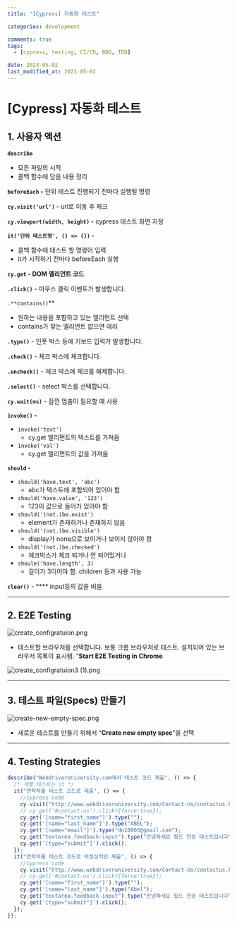 ```yaml
---
title: "[Cypress] 자동화 테스트"

categories: development

comments: true
tags:
  - [cypress, testing, CI/CD, BDD, TDD]

date: 2023-05-02
last_modified_at: 2023-05-02
---
```


# [Cypress] 자동화 테스트

## 1. 사용자 액션

**`describe`**

- 모든 파일의 시작
- 콜백 함수에 담을 내용 정리

**`beforeEach` -** 단위 테스트 진행되기 전마다 실행될 명령

**`cy.visit('url')` -** url로 이동 후 체크

**`cy.viewport(width, height)` -** cypress 테스트 화면 지정

**`it('단위 테스트명', () => {})` -**

- 콜백 함수에 테스트 할 명령어 입력
- it가 시작하기 전마다 beforeEach 실행

**`cy.get` - DOM 엘리먼트 코드**

**`.click()`** - 마우스 클릭 이벤트가 발생합니다.

`.**contains()`\*\*

- 원하는 내용을 포함하고 있는 엘리먼트 선택
- contains가 찾는 엘리먼트 없으면 에러

**`.type()`** - 인풋 박스 등에 키보드 입력가 발생합니다.

**`.check()`** - 체크 박스에 체크합니다.

**`.uncheck()`** - 체크 박스에 체크를 해제합니다.

**`.select()`** - select 박스를 선택합니다.

**`cy.wait(ms)`** - 잠깐 멈춤이 필요할 때 사용

**`invoke()` -**

- `invoke('text')`
  - cy.get 엘리먼트의 텍스트를 가져옴
- `invoke('val')`
  - cy.get 엘리먼트의 값을 가져옴

**`should` -**

- `should('have.text', 'abc')`
  - abc가 텍스트에 포함되어 있어야 함
- `should('have.value', '123')`
  - 123이 값으로 들어가 있어야 함
- `should('(not.)be.exist')`
  - element가 존재하거나 존재하지 않음
- `should('(not.)be.visible')`
  - display가 none으로 보이거나 보이지 않아야 함
- `should('(not.)be.checked')`
  - 체크박스가 체크 되거나 안 되어있거나
- `shoule('have.length', 3)`
  - 길이가 3이어야 함. children 등과 사용 가능

**`clear()`** - \*\*\*\* input등의 값을 비움

---

## 2. E2E **Testing**

![create_configratuion.png](https://s3-us-west-2.amazonaws.com/secure.notion-static.com/363ac796-91d7-47be-970c-38c91560e1db/create_configratuion.png)

- 테스트할 브라우저를 선택합니다. 보통 크롬 브라우저로 테스트. 설치되어 있는 브라우저 목록이 표시됌. “**Start E2E Testing in Chrome**

![create_configratuion3 (1).png](<https://s3-us-west-2.amazonaws.com/secure.notion-static.com/2235b0e0-5826-42c0-9aeb-f0307c055764/create_configratuion3_(1).png>)

---

## 3. **테스트 파일(Specs) 만들기**

![create-new-empty-spec.png](https://s3-us-west-2.amazonaws.com/secure.notion-static.com/6d83e956-64b2-4fd1-aa84-a711735b453d/create-new-empty-spec.png)

- 새로운 테스트를 만들기 위해서 “**Create new empty spec**”을 선택

---

## 4. **Testing Strategies**

```jsx
describe("WebdriverUniversity.com에서 테스트 코드 제출", () => {
  /* 개별 테스트는 it */
  it("연락처를 테스트 코드로 제출", () => {
    //cypress code
    cy.visit("http://www.webdriveruniversity.com/Contact-Us/contactus.html");
    // cy.get('#contact-us').click({force:true});
    cy.get('[name="first_name"]').type("");
    cy.get('[name="last_name"]').type("ABEL");
    cy.get('[name="email"]').type("dn10003@gmail.com");
    cy.get("textarea.feedback-input").type("안녕하세요 필드 전송 테스트입니다");
    cy.get('[type="submit"]').click();
  });
  it("연락처를 테스트 코드로 비정상적인 제출", () => {
    //cypress code
    cy.visit("http://www.webdriveruniversity.com/Contact-Us/contactus.html");
    // cy.get('#contact-us').click({force:true});
    cy.get('[name="first_name"]').type("");
    cy.get('[name="last_name"]').type("Abel");
    cy.get("textarea.feedback-input").type("안녕하세요 필드 전송 테스트입니다");
    cy.get('[type="submit"]').click();
  });
});
```
